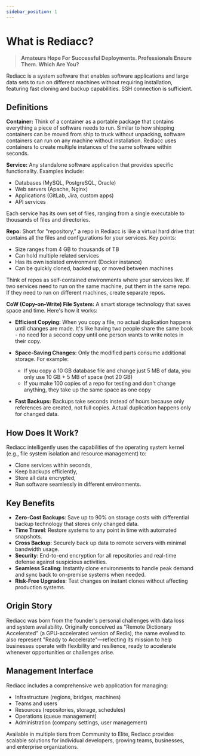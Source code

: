 ```yaml
---
sidebar_position: 1
---
```


# What is Rediacc?

> **Amateurs Hope For Successful Deployments. Professionals Ensure Them. Which Are You?**

Rediacc is a system software that enables software applications and large data sets to run on different machines without requiring installation, featuring fast cloning and backup capabilities. SSH connection is sufficient.

## Definitions

**Container:** Think of a container as a portable package that contains everything a piece of software needs to run. Similar to how shipping containers can be moved from ship to truck without unpacking, software containers can run on any machine without installation. Rediacc uses containers to create multiple instances of the same software within seconds.

**Service:** Any standalone software application that provides specific functionality. Examples include:
- Databases (MySQL, PostgreSQL, Oracle)
- Web servers (Apache, Nginx)
- Applications (GitLab, Jira, custom apps)
- API services

Each service has its own set of files, ranging from a single executable to thousands of files and directories.

**Repo:** Short for "repository," a repo in Rediacc is like a virtual hard drive that contains all the files and configurations for your services. Key points:
- Size ranges from 4 GB to thousands of TB
- Can hold multiple related services
- Has its own isolated environment (Docker instance)
- Can be quickly cloned, backed up, or moved between machines

Think of repos as self-contained environments where your services live. If two services need to run on the same machine, put them in the same repo. If they need to run on different machines, create separate repos.

**CoW (Copy-on-Write) File System:** A smart storage technology that saves space and time. Here's how it works:

- **Efficient Copying:** When you copy a file, no actual duplication happens until changes are made. It's like having two people share the same book - no need for a second copy until one person wants to write notes in their copy.

- **Space-Saving Changes:** Only the modified parts consume additional storage. For example:
  * If you copy a 10 GB database file and change just 5 MB of data, you only use 10 GB + 5 MB of space (not 20 GB)
  * If you make 100 copies of a repo for testing and don't change anything, they take up the same space as one copy

- **Fast Backups:** Backups take seconds instead of hours because only references are created, not full copies. Actual duplication happens only for changed data.

## How Does It Work?

Rediacc intelligently uses the capabilities of the operating system kernel (e.g., file system isolation and resource management) to:

- Clone services within seconds,
- Keep backups efficiently,
- Store all data encrypted,
- Run software seamlessly in different environments.

## Key Benefits

- **Zero-Cost Backups**: Save up to 90% on storage costs with differential backup technology that stores only changed data.
- **Time Travel**: Restore systems to any point in time with automated snapshots.
- **Cross Backup**: Securely back up data to remote servers with minimal bandwidth usage.
- **Security**: End-to-end encryption for all repositories and real-time defense against suspicious activities.
- **Seamless Scaling**: Instantly clone environments to handle peak demand and sync back to on-premise systems when needed.
- **Risk-Free Upgrades**: Test changes on instant clones without affecting production systems.

## Origin Story

Rediacc was born from the founder's personal challenges with data loss and system availability. Originally conceived as "Remote Dictionary Accelerated" (a GPU-accelerated version of Redis), the name evolved to also represent "Ready to Accelerate"—reflecting its mission to help businesses operate with flexibility and resilience, ready to accelerate whenever opportunities or challenges arise.

## Management Interface

Rediacc includes a comprehensive web application for managing:
- Infrastructure (regions, bridges, machines)
- Teams and users
- Resources (repositories, storage, schedules)
- Operations (queue management)
- Administration (company settings, user management)

Available in multiple tiers from Community to Elite, Rediacc provides scalable solutions for individual developers, growing teams, businesses, and enterprise organizations.